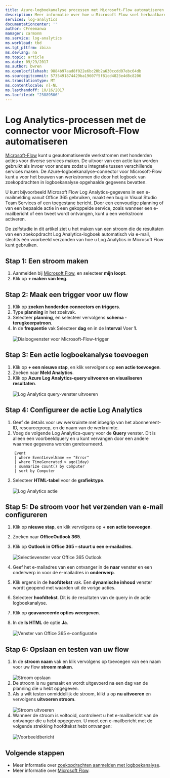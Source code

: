 ```yaml
---
title: Azure-logboekanalyse processen met Microsoft-Flow automatiseren
description: Meer informatie over hoe u Microsoft Flow snel herhaalbare processen automatiseren met behulp van de Azure-logboekanalyse-connector kunt gebruiken.
services: log-analytics
documentationcenter: ''
author: CFreemanwa
manager: carmonm
ms.service: log-analytics
ms.workload: tbd
ms.tgt_pltfrm: ibiza
ms.devlang: na
ms.topic: article
ms.date: 09/29/2017
ms.author: bwren
ms.openlocfilehash: 9884b97aad8f022e6bc20b2a630ccdd07ebc64db
ms.sourcegitcommit: 5735491874429ba19607f5f81cd4823e4d8c8206
ms.translationtype: MT
ms.contentlocale: nl-NL
ms.lasthandoff: 10/16/2017
ms.locfileid: "23889506"
---
```

# <a name="automate-log-analytics-processes-with-the-connector-for-microsoft-flow"></a>Log Analytics-processen met de connector voor Microsoft-Flow automatiseren
[Microsoft-Flow](https://ms.flow.microsoft.com) kunt u geautomatiseerde werkstromen met honderden acties voor diverse services maken. De uitvoer van een actie kan worden gebruikt als invoer voor andere zodat u integratie tussen verschillende services maken.  De Azure-logboekanalyse-connector voor Microsoft-Flow kunt u voor het bouwen van werkstromen die door het logboek van zoekopdrachten in logboekanalyse opgehaalde gegevens bevatten.

U kunt bijvoorbeeld Microsoft Flow Log Analytics-gegevens in een e-mailmelding vanuit Office 365 gebruiken, maakt een bug in Visual Studio Team Services of een toegestane bericht.  Door een eenvoudige planning of van een bepaalde actie in een gekoppelde service, zoals wanneer een e-mailbericht of een tweet wordt ontvangen, kunt u een werkstroom activeren.  

De zelfstudie in dit artikel ziet u het maken van een stroom die de resultaten van een zoekopdracht Log Analytics-logboek automatisch via e-mail, slechts één voorbeeld verzonden van hoe u Log Analytics in Microsoft Flow kunt gebruiken. 


## <a name="step-1-create-a-flow"></a>Stap 1: Een stroom maken
1. Aanmelden bij [Microsoft Flow](http://flow.microsoft.com), en selecteer **mijn loopt**.
2. Klik op **+ maken van leeg**.

## <a name="step-2-create-a-trigger-for-your-flow"></a>Stap 2: Maak een trigger voor uw flow
1. Klik op **zoeken honderden connectors en triggers**.
2. Type **planning** in het zoekvak.
3. Selecteer **planning**, en selecteer vervolgens **schema - terugkeerpatroon**.
4. In de **frequentie** vak Selecteer **dag** en in de **Interval** Voer **1**.<br><br>![Dialoogvenster voor Microsoft-Flow-trigger](media/log-analytics-flow-tutorial/flow01.png)


## <a name="step-3-add-a-log-analytics-action"></a>Stap 3: Een actie logboekanalyse toevoegen
1. Klik op **+ een nieuwe stap**, en klik vervolgens op **een actie toevoegen**.
2. Zoeken naar **Meld Analytics**.
3. Klik op **Azure Log Analytics-query uitvoeren en visualiseren resultaten**.<br><br>![Log Analytics query-venster uitvoeren](media/log-analytics-flow-tutorial/flow02.png)

## <a name="step-4-configure-the-log-analytics-action"></a>Stap 4: Configureer de actie Log Analytics

1. Geef de details voor uw werkruimte met inbegrip van het abonnement-ID, resourcegroep, en de naam van de werkruimte.
2. Voeg de volgende Log Analytics-query voor de **Query** venster.  Dit is alleen een voorbeeldquery en u kunt vervangen door een andere waarmee gegevens worden geretourneerd.
```
    Event
    | where EventLevelName == "Error" 
    | where TimeGenerated > ago(1day)
    | summarize count() by Computer
    | sort by Computer
```

2. Selecteer **HTML-tabel** voor de **grafiektype**.<br><br>![Log Analytics actie](media/log-analytics-flow-tutorial/flow03.png)

## <a name="step-5-configure-the-flow-to-send-email"></a>Stap 5: De stroom voor het verzenden van e-mail configureren

1. Klik op **nieuwe stap**, en klik vervolgens op **+ een actie toevoegen**.
2. Zoeken naar **OfficeOutlook 365**.
3. Klik op **Outlook in Office 365 – stuurt u een e-mailadres**.<br><br>![Selectievenster voor Office 365 Outlook](media/log-analytics-flow-tutorial/flow04.png)

4. Geef het e-mailadres van een ontvanger in de **naar** venster en een onderwerp in voor de e-mailadres in **onderwerp**.
5. Klik ergens in de **hoofdtekst** vak.  Een **dynamische inhoud** venster wordt geopend met waarden uit de vorige acties.  
6. Selecteer **hoofdtekst**.  Dit is de resultaten van de query in de actie logboekanalyse.
6. Klik op **geavanceerde opties weergeven**.
7. In de **Is HTML** de optie **Ja**.<br><br>![Venster van Office 365 e-configuratie](media/log-analytics-flow-tutorial/flow05.png)

## <a name="step-6-save-and-test-your-flow"></a>Stap 6: Opslaan en testen van uw flow
1. In de **stroom naam** vak en klik vervolgens op toevoegen van een naam voor uw flow **stroom maken**.<br><br>![Stroom opslaan](media/log-analytics-flow-tutorial/flow06.png)
2. De stroom is nu gemaakt en wordt uitgevoerd na een dag van de planning die u hebt opgegeven. 
3. Als u wilt testen onmiddellijk de stroom, klikt u op **nu uitvoeren** en vervolgens **uitvoeren stroom**.<br><br>![Stroom uitvoeren](media/log-analytics-flow-tutorial/flow07.png)
3. Wanneer de stroom is voltooid, controleert u het e-mailbericht van de ontvanger die u hebt opgegeven.  U moet een e-mailbericht met de volgende strekking hoofdtekst hebt ontvangen:<br><br>![Voorbeeldbericht](media/log-analytics-flow-tutorial/flow08.png)


## <a name="next-steps"></a>Volgende stappen

- Meer informatie over [zoekopdrachten aanmelden met logboekanalyse](log-analytics-log-search-new.md).
- Meer informatie over [Microsoft Flow](https://ms.flow.microsoft.com).



